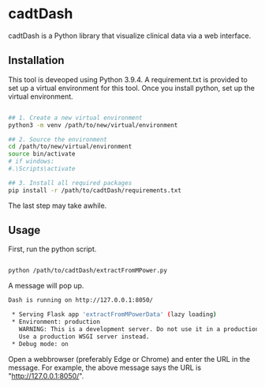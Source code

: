 # cadtDash

cadtDash is a Python library that visualize clinical data via a web interface.

## Installation

This tool is deveoped using Python 3.9.4. A requirement.txt is provided to set up a virtual environment for this tool. Once you install python, set up the virtual environment.

```bash

## 1. Create a new virtual environment
python3 -m venv /path/to/new/virtual/environment

## 2. Source the environment
cd /path/to/new/virtual/environment
source bin/activate
# if windows:
#.\Scripts\activate

## 3. Install all required packages
pip install -r /path/to/cadtDash/requirements.txt 
```
The last step may take awhile.

## Usage

First, run the python script.
```bash

python /path/to/cadtDash/extractFromMPower.py
```

A message will pop up.
```bash 
Dash is running on http://127.0.0.1:8050/

 * Serving Flask app 'extractFromMPowerData' (lazy loading)
 * Environment: production
   WARNING: This is a development server. Do not use it in a production deployment.
   Use a production WSGI server instead.
 * Debug mode: on
```

Open a webbrowser (preferably Edge or Chrome) and enter the URL in the message. For example, the above message says the URL is "http://127.0.0.1:8050/".

